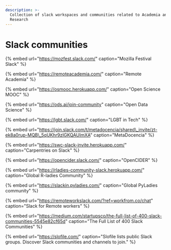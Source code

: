 ```yaml
---
description: >-
  Collection of slack workspaces and communities related to Academia and
  Research
---
```


# Slack communities

{% embed url="https://mozfest.slack.com/" caption="Mozilla Festival Slack" %}

{% embed url="https://remoteacademia.com/" caption="Remote Academia" %}

{% embed url="https://osmooc.herokuapp.com/" caption="Open Science MOOC" %}

{% embed url="https://ods.ai/join-community" caption="Open Data Science" %}

{% embed url="https://lgbt.slack.com/" caption="LGBT in Tech" %}

{% embed url="https://join.slack.com/t/metadocencia/shared\_invite/zt-ek8a0rup-MQB\_5qUKhr9zIGKQAUImXA" caption="MetaDocencia" %}

{% embed url="https://swc-slack-invite.herokuapp.com/" caption="Carpentries on Slack" %}

{% embed url="https://opencider.slack.com/" caption="OpenCIDER" %}

{% embed url="https://rladies-community-slack.herokuapp.com/" caption="Global R-ladies Community" %}

{% embed url="https://slackin.pyladies.com/" caption="Global PyLadies community" %}



{% embed url="https://remoteworkslack.com/?ref=workfrom.co/chat" caption="Slack for Remote workers" %}

{% embed url="https://medium.com/startupsco/the-full-list-of-400-slack-communities-5545e82cf65d" caption="The Full List of 400 Slack Communities" %}

{% embed url="https://slofile.com/" caption="Slofile lists public Slack groups. Discover Slack communities and channels to join." %}





## 





